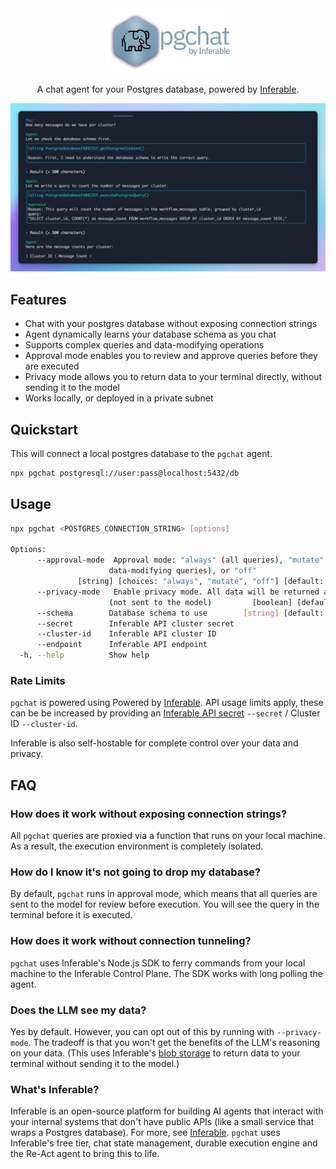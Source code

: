 <div align="center">
  <img src="./assets/logo.png" alt="Inferable Logo" width="200">

  A chat agent for your Postgres database, powered by [Inferable](https://github.com/inferablehq/inferable).

  <img src="./assets/terminal.png" alt="Inferable Logo" width="800">
</div>

## Features

- Chat with your postgres database without exposing connection strings
- Agent dynamically learns your database schema as you chat
- Supports complex queries and data-modifying operations
- Approval mode enables you to review and approve queries before they are executed
- Privacy mode allows you to return data to your terminal directly, without sending it to the model
- Works locally, or deployed in a private subnet

## Quickstart

This will connect a local postgres database to the `pgchat` agent.

```bash
npx pgchat postgresql://user:pass@localhost:5432/db
```

## Usage

```bash
npx pgchat <POSTGRES_CONNECTION_STRING> [options]

Options:
      --approval-mode  Approval mode: "always" (all queries), "mutate" (only
                      data-modifying queries), or "off"
               [string] [choices: "always", "mutate", "off"] [default: "always"]
      --privacy-mode   Enable privacy mode. All data will be returned as blobs
                      (not sent to the model)         [boolean] [default: false]
      --schema        Database schema to use        [string] [default: "public"]
      --secret        Inferable API cluster secret                      [string]
      --cluster-id    Inferable API cluster ID                          [string]
      --endpoint      Inferable API endpoint                            [string]
  -h, --help          Show help                                        [boolean]
```

### Rate Limits

`pgchat` is powered using Powered by [Inferable](https://github.com/inferablehq/inferable). API usage limits apply, these can be be increased by providing an [Inferable API secret](https://docs.inferable.ai/pages/auth) `--secret` / Cluster ID `--cluster-id`.

Inferable is also self-hostable for complete control over your data and privacy.

## FAQ

### How does it work without exposing connection strings?

All `pgchat` queries are proxied via a function that runs on your local machine. As a result, the execution environment is completely isolated.

### How do I know it's not going to drop my database?

By default, `pgchat` runs in approval mode, which means that all queries are sent to the model for review before execution. You will see the query in the terminal before it is executed.

### How does it work without connection tunneling?

`pgchat` uses Inferable's Node.js SDK to ferry commands from your local machine to the Inferable Control Plane. The SDK works with long polling the agent.

### Does the LLM see my data?

Yes by default. However, you can opt out of this by running with `--privacy-mode`. The tradeoff is that you won't get the benefits of the LLM's reasoning on your data. (This uses Inferable's [blob storage](https://docs.inferable.ai/pages/blobs) to return data to your terminal without sending it to the model.)

### What's Inferable?

Inferable is an open-source platform for building AI agents that interact with your internal systems that don't have public APIs (like a small service that wraps a Postgres database). For more, see [Inferable](https://github.com/inferablehq/inferable). `pgchat` uses Inferable's free tier, chat state management, durable execution engine and the Re-Act agent to bring this to life.
